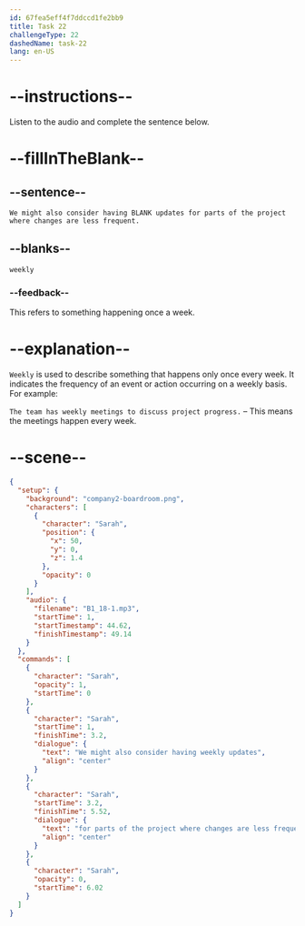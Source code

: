 ```yaml
---
id: 67fea5eff4f7ddccd1fe2bb9
title: Task 22
challengeType: 22
dashedName: task-22
lang: en-US
---
```


<!-- (Audio) Sarah: We might also consider having weekly updates for parts of the project where changes are less frequent. -->

# --instructions--

Listen to the audio and complete the sentence below.

# --fillInTheBlank--

## --sentence--

`We might also consider having BLANK updates for parts of the project where changes are less frequent.`

## --blanks--

`weekly`

### --feedback--

This refers to something happening once a week.

# --explanation--

`Weekly` is used to describe something that happens only once every week. It indicates the frequency of an event or action occurring on a weekly basis. For example:

`The team has weekly meetings to discuss project progress.` – This means the meetings happen every week.

# --scene--

```json
{
  "setup": {
    "background": "company2-boardroom.png",
    "characters": [
      {
        "character": "Sarah",
        "position": {
          "x": 50,
          "y": 0,
          "z": 1.4
        },
        "opacity": 0
      }
    ],
    "audio": {
      "filename": "B1_18-1.mp3",
      "startTime": 1,
      "startTimestamp": 44.62,
      "finishTimestamp": 49.14
    }
  },
  "commands": [
    {
      "character": "Sarah",
      "opacity": 1,
      "startTime": 0
    },
    {
      "character": "Sarah",
      "startTime": 1,
      "finishTime": 3.2,
      "dialogue": {
        "text": "We might also consider having weekly updates",
        "align": "center"
      }
    },
    {
      "character": "Sarah",
      "startTime": 3.2,
      "finishTime": 5.52,
      "dialogue": {
        "text": "for parts of the project where changes are less frequent.",
        "align": "center"
      }
    },
    {
      "character": "Sarah",
      "opacity": 0,
      "startTime": 6.02
    }
  ]
}
```
